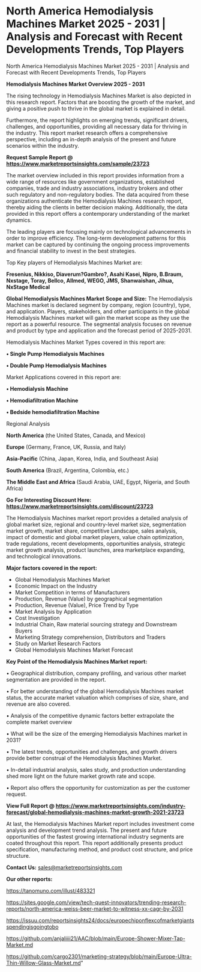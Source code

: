 # North America Hemodialysis Machines Market 2025 - 2031 | Analysis and Forecast with Recent Developments Trends, Top Players
North America Hemodialysis Machines Market 2025 - 2031 | Analysis and Forecast with Recent Developments Trends, Top Players

<Strong> Hemodialysis Machines Market Overview 2025 - 2031</strong>

The rising technology in Hemodialysis Machines Market is also depicted in this research report. Factors that are boosting the growth of the market, and giving a positive push to thrive in the global market is explained in detail.

Furthermore, the report highlights on emerging trends, significant drivers, challenges, and opportunities, providing all necessary data for thriving in the industry. This report market research offers a comprehensive perspective, including an in-depth analysis of the present and future scenarios within the industry.

<strong>Request Sample Report @ <a href=https://www.marketreportsinsights.com/sample/23723>https://www.marketreportsinsights.com/sample/23723</a></strong>

The market overview included in this report provides information from a wide range of resources like government organizations, established companies, trade and industry associations, industry brokers and other such regulatory and non-regulatory bodies. The data acquired from these organizations authenticate the Hemodialysis Machines research report, thereby aiding the clients in better decision making. Additionally, the data provided in this report offers a contemporary understanding of the market dynamics.

The leading players are focusing mainly on technological advancements in order to improve efficiency. The long-term development patterns for this market can be captured by continuing the ongoing process improvements and financial stability to invest in the best strategies.

Top Key players of Hemodialysis Machines Market are:

<strong>Fresenius, Nikkiso, Diaverum?Gambro?, Asahi Kasei, Nipro, B.Braum, Nxstage, Toray, Bellco, Allmed, WEGO, JMS, Shanwaishan, Jihua, NxStage Medical</strong>

<strong><b>Global Hemodialysis Machines Market Scope and Size:</b></strong>
The Hemodialysis Machines market is declared segment by company, region (country), type, and application. Players, stakeholders, and other participants in the global Hemodialysis Machines market will gain the market scope as they use the report as a powerful resource. The segmental analysis focuses on revenue and product by type and application and the forecast period of 2025-2031.

Hemodialysis Machines Market Types covered in this report are:

<strong>• Single Pump Hemodialysis Machines

• Double Pump Hemodialysis Machines</strong>

Market Applications covered in this report are:

<strong>• Hemodialysis Machine

• Hemodiafiltration Machine

• Bedside hemodiafiltration Machine</strong> 

Regional Analysis

<strong>North America</strong> (the United States, Canada, and Mexico)

<strong>Europe</strong> (Germany, France, UK, Russia, and Italy)

<strong>Asia-Pacific</strong> (China, Japan, Korea, India, and Southeast Asia)

<strong>South America</strong> (Brazil, Argentina, Colombia, etc.)

<strong>The Middle East and Africa</strong> (Saudi Arabia, UAE, Egypt, Nigeria, and South Africa)

<strong>Go For Interesting Discount Here: <a href=https://www.marketreportsinsights.com/discount/23723>https://www.marketreportsinsights.com/discount/23723</a></strong>

The Hemodialysis Machines market report provides a detailed analysis of global market size, regional and country-level market size, segmentation market growth, market share, competitive Landscape, sales analysis, impact of domestic and global market players, value chain optimization, trade regulations, recent developments, opportunities analysis, strategic market growth analysis, product launches, area marketplace expanding, and technological innovations.

<strong><b>Major factors covered in the report:</b></strong>
<ul>
  <li>Global Hemodialysis Machines Market </li>
  <li>Economic Impact on the Industry</li>
  <li>Market Competition in terms of Manufacturers</li>
  <li>Production, Revenue (Value) by geographical segmentation</li>
  <li>Production, Revenue (Value), Price Trend by Type</li>
  <li>Market Analysis by Application</li>
  <li>Cost Investigation</li>
  <li>Industrial Chain, Raw material sourcing strategy and Downstream Buyers</li>
  <li>Marketing Strategy comprehension, Distributors and Traders</li>
  <li>Study on Market Research Factors</li>
  <li>Global Hemodialysis Machines Market Forecast</li>
</ul>

<strong><b>Key Point of the Hemodialysis Machines Market report:</b></strong>

• Geographical distribution, company profiling, and various other market segmentation are provided in the report.

• For better understanding of the global Hemodialysis Machines market status, the accurate market valuation which comprises of size, share, and revenue are also covered.

• Analysis of the competitive dynamic factors better extrapolate the complete market overview

• What will be the size of the emerging Hemodialysis Machines market in 2031?

• The latest trends, opportunities and challenges, and growth drivers provide better construal of the Hemodialysis Machines Market.

• In-detail industrial analysis, sales study, and production understanding shed more light on the future market growth rate and scope.

• Report also offers the opportunity for customization as per the customer request.

<strong><b>View Full Report @ <a href=https://www.marketreportsinsights.com/industry-forecast/global-hemodialysis-machines-market-growth-2021-23723>https://www.marketreportsinsights.com/industry-forecast/global-hemodialysis-machines-market-growth-2021-23723</a></b></strong>


At last, the Hemodialysis Machines Market report includes investment come analysis and development trend analysis. The present and future opportunities of the fastest growing international industry segments are coated throughout this report. This report additionally presents product specification, manufacturing method, and product cost structure, and price structure.

<strong>Contact Us:</strong>
sales@marketreportsinsights.com

<strong>Our other reports:</strong>

<a href=https://tanomuno.com/illust/483321>https://tanomuno.com/illust/483321</a>

<a href=https://sites.google.com/view/tech-quest-innovators/trending-research-reports/north-america-weiss-beer-market-to-witness-xx-cagr-by-2031>https://sites.google.com/view/tech-quest-innovators/trending-research-reports/north-america-weiss-beer-market-to-witness-xx-cagr-by-2031</a>

<a href=https://issuu.com/reportsinsights24/docs/europechiponflexcofmarketgiantsspendingisgoingtobo>https://issuu.com/reportsinsights24/docs/europechiponflexcofmarketgiantsspendingisgoingtobo</a>

<a href=https://github.com/anjaliiii21/AAC/blob/main/Europe-Shower-Mixer-Tap-Market.md>https://github.com/anjaliiii21/AAC/blob/main/Europe-Shower-Mixer-Tap-Market.md</a>

<a href=https://github.com/cargo2301/marketing-strategy/blob/main/Europe-Ultra-Thin-Willow-Glass-Market.md>https://github.com/cargo2301/marketing-strategy/blob/main/Europe-Ultra-Thin-Willow-Glass-Market.md</a>"
